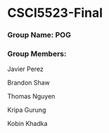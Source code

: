 # CSCI5523-Final
### Group Name: POG
### Group Members:

Javier Perez

Brandon Shaw

Thomas Nguyen

Kripa Gurung

Kobin Khadka
